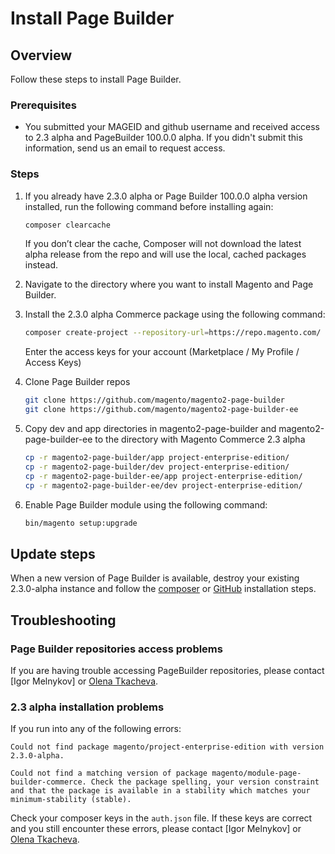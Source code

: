 # Install Page Builder

<!-- {% raw %} -->

## Overview

Follow these steps to install Page Builder.

### Prerequisites

* You submitted your MAGEID and github username and received access to 2.3 alpha and PageBuilder 100.0.0 alpha.
  If you didn't submit this information, send us an email to request access.

### Steps

1. If you already have 2.3.0 alpha or Page Builder 100.0.0 alpha version installed, run the following command before installing again:
    ``` sh
    composer clearcache
    ```
    If you don’t clear the cache, Composer will not download the latest alpha release from the repo and will use the local, cached packages instead.
2. Navigate to the directory where you want to install Magento and Page Builder.
3. Install the 2.3.0 alpha Commerce package using the following command: 
    ``` sh
    composer create-project --repository-url=https://repo.magento.com/ magento/project-enterprise-edition:^2.3.0-alpha72
    ```

    Enter the access keys for your account (Marketplace / My Profile / Access Keys)
4. Clone Page Builder repos
    ``` sh
    git clone https://github.com/magento/magento2-page-builder
    git clone https://github.com/magento/magento2-page-builder-ee
    ```
5. Copy dev and app directories in magento2-page-builder and magento2-page-builder-ee to the directory with Magento Commerce 2.3 alpha
    ``` sh
    cp -r magento2-page-builder/app project-enterprise-edition/
    cp -r magento2-page-builder/dev project-enterprise-edition/
    cp -r magento2-page-builder-ee/app project-enterprise-edition/
    cp -r magento2-page-builder-ee/dev project-enterprise-edition/
    ```
6. Enable Page Builder module using the following command:
    ``` sh
    bin/magento setup:upgrade
    ```

## Update steps

When a new version of Page Builder is available, destroy your existing 2.3.0-alpha instance and follow the [composer](install-pagebuilder.md#composer-installation) or [GitHub](install-pagebuilder.md#github-installation) installation steps.

## Troubleshooting

### Page Builder repositories access problems

If you are having trouble accessing PageBuilder repositories, please contact [Igor Melnykov] or [Olena Tkacheva].

### 2.3 alpha installation problems

If you run into any of the following errors:

```shell
Could not find package magento/project-enterprise-edition with version 2.3.0-alpha.
```

```shell
Could not find a matching version of package magento/module-page-builder-commerce. Check the package spelling, your version constraint and that the package is available in a stability which matches your minimum-stability (stable).
```

Check your composer keys in the `auth.json` file.
If these keys are correct and you still encounter these errors, please contact [Igor Melnykov] or [Olena Tkacheva].

[Olena Tkacheva]: https://magentocommeng.slack.com/messages/@UAFV915FB

<!-- {% endraw %} -->

